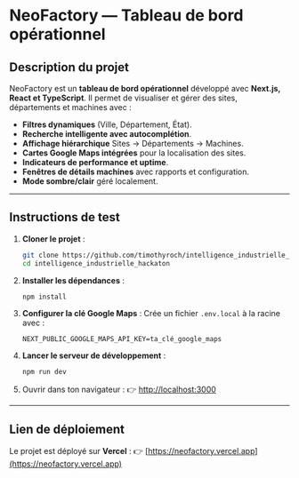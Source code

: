 # NeoFactory — Tableau de bord opérationnel

## Description du projet

NeoFactory est un **tableau de bord opérationnel** développé avec **Next.js, React et TypeScript**.
Il permet de visualiser et gérer des sites, départements et machines avec :

* **Filtres dynamiques** (Ville, Département, État).
* **Recherche intelligente avec autocomplétion**.
* **Affichage hiérarchique** Sites → Départements → Machines.
* **Cartes Google Maps intégrées** pour la localisation des sites.
* **Indicateurs de performance et uptime**.
* **Fenêtres de détails machines** avec rapports et configuration.
* **Mode sombre/clair** géré localement.

---

## Instructions de test

1. **Cloner le projet** :

   ```bash
   git clone https://github.com/timothyroch/intelligence_industrielle_hackaton.git
   cd intelligence_industrielle_hackaton
   ```

2. **Installer les dépendances** :

   ```bash
   npm install
   ```

3. **Configurer la clé Google Maps** :
   Crée un fichier `.env.local` à la racine avec :

   ```
   NEXT_PUBLIC_GOOGLE_MAPS_API_KEY=ta_clé_google_maps
   ```

4. **Lancer le serveur de développement** :

   ```bash
   npm run dev
   ```

5. Ouvrir dans ton navigateur :
   👉 [http://localhost:3000](http://localhost:3000)

---

## Lien de déploiement

Le projet est déployé sur **Vercel** :
👉 [https://neofactory.vercel.app](https://neofactory.vercel.app)
